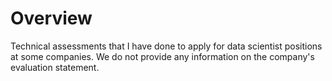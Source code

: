 # Overview

Technical assessments that I have done to apply for data scientist positions at some companies. We do not provide any information on the company's evaluation statement.

